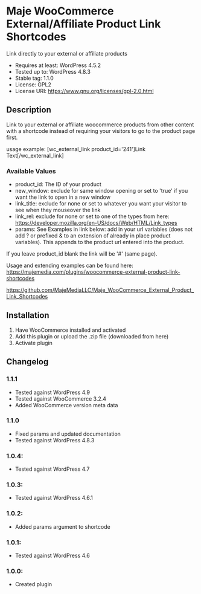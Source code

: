 # Maje WooCommerce External/Affiliate Product Link Shortcodes

Link directly to your external or affiliate products

- Requires at least: WordPress 4.5.2
- Tested up to: WordPress 4.8.3
- Stable tag: 1.1.0
- License: GPL2
- License URI: https://www.gnu.org/licenses/gpl-2.0.html

## Description

Link to your external or affiliate woocommerce products from other content with a shortcode instead of requiring your visitors to go to the product page first.

usage example: [wc_external_link product_id='241']Link Text[/wc_external_link]

### Available Values

- product_id: The ID of your product
- new_window: exclude for same window opening or set to 'true' if you want the link to open in a new window
- link_title: exclude for none or set to whatever you want your visitor to see when they mouseover the link
- link_rel: exclude for none or set to one of the types from here: https://developer.mozilla.org/en-US/docs/Web/HTML/Link_types
- params: See Examples in link below: add in your url variables (does not add ? or prefixed & to an extension of already in place product variables). This appends to the product url entered into the product.

If you leave product_id blank the link will be '#' (same page).

Usage and extending examples can be found here: https://majemedia.com/plugins/woocommerce-external-product-link-shortcodes

https://github.com/MajeMediaLLC/Maje_WooCommerce_External_Product_Link_Shortcodes

## Installation
1. Have WooCommerce installed and activated
2. Add this plugin or upload the .zip file (downloaded from here)
3. Activate plugin

## Changelog
### 1.1.1
* Tested against WordPress 4.9
* Tested against WooCommerce 3.2.4
* Added WooCommerce version meta data

### 1.1.0
* Fixed params and updated documentation
* Tested against WordPress 4.8.3

### 1.0.4:
* Tested against WordPress 4.7

### 1.0.3:
* Tested against WordPress 4.6.1

### 1.0.2:
* Added params argument to shortcode

### 1.0.1:
* Tested against WordPress 4.6

### 1.0.0:
* Created plugin
